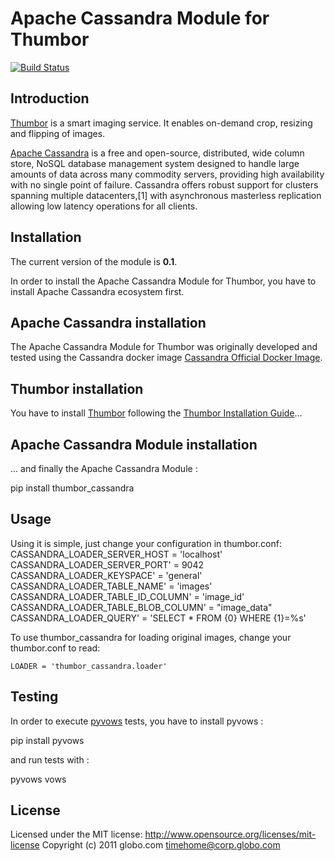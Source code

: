 Apache Cassandra Module for Thumbor
===================================

[![Build Status](https://travis-ci.org/glborges/thumbor-cassandra.svg?branch=master)](https://travis-ci.org/glborges/thumbor-cassandra)

Introduction
------------

[Thumbor](https://github.com/globocom/thumbor/wiki) is a smart imaging service. It enables on-demand crop, resizing and flipping of images.

  
[Apache Cassandra](https://cassandra.apache.org/) is a free and open-source, distributed, wide column store, NoSQL database management system designed to handle large amounts of data across many commodity servers, providing high availability with no single point of failure. Cassandra offers robust support for clusters spanning multiple datacenters,[1] with asynchronous masterless replication allowing low latency operations for all clients.

Installation
------------

The current version of the module is **0.1**.

In order to install the Apache Cassandra Module for Thumbor, you have to install Apache Cassandra ecosystem first. 

## Apache Cassandra installation

The Apache Cassandra Module for Thumbor was originally developed and tested using the Cassandra docker image [Cassandra Official Docker Image](https://hub.docker.com/_/cassandra).

## Thumbor installation

You have to install [Thumbor](https://github.com/globocom/thumbor) following the [Thumbor Installation Guide](https://github.com/globocom/thumbor/wiki/Installing)...


## Apache Cassandra Module installation

... and finally the Apache Cassandra Module :

  pip install thumbor_cassandra
  
  
Usage
-----

Using it is simple, just change your configuration in thumbor.conf:
  CASSANDRA_LOADER_SERVER_HOST = 'localhost'
  CASSANDRA_LOADER_SERVER_PORT' = 9042
  CASSANDRA_LOADER_KEYSPACE' = 'general'
  CASSANDRA_LOADER_TABLE_NAME' = 'images'
  CASSANDRA_LOADER_TABLE_ID_COLUMN' = 'image_id'
  CASSANDRA_LOADER_TABLE_BLOB_COLUMN' = "image_data"
  CASSANDRA_LOADER_QUERY' = 'SELECT * FROM {0} WHERE {1}=%s'

To use thumbor_cassandra for loading original images, change your thumbor.conf to read:

    LOADER = 'thumbor_cassandra.loader'

Testing
-------

In order to execute [pyvows](http://heynemann.github.com/pyvows/) tests, you have to install pyvows :

  pip install pyvows 

and run tests with :

  pyvows vows
  

License
-------

  Licensed under the MIT license:
  http://www.opensource.org/licenses/mit-license
  Copyright (c) 2011 globo.com timehome@corp.globo.com

